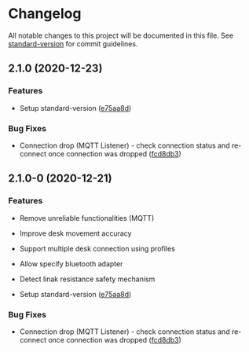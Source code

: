 # Changelog

All notable changes to this project will be documented in this file. See [standard-version](https://github.com/conventional-changelog/standard-version) for commit guidelines.

## 2.1.0 (2020-12-23)


### Features

* Setup standard-version ([e75aa8d](https://github.com/alex20465/deskbluez/commit/e75aa8ddce33214bb418edde4e7e87caec36f7f0))


### Bug Fixes

* Connection drop (MQTT Listener) - check connection status and re-connect once connection was dropped ([fcd8db3](https://github.com/alex20465/deskbluez/commit/fcd8db3199e2d15fcd38724c8fab60b3c27e5365))

## 2.1.0-0 (2020-12-21)


### Features

* Remove unreliable functionalities (MQTT)

* Improve desk movement accuracy

* Support multiple desk connection using profiles

* Allow specify bluetooth adapter

* Detect linak resistance safety mechanism

* Setup standard-version ([e75aa8d](https://github.com/alex20465/deskbluez/commit/e75aa8ddce33214bb418edde4e7e87caec36f7f0))


### Bug Fixes

* Connection drop (MQTT Listener) - check connection status and re-connect once connection was dropped ([fcd8db3](https://github.com/alex20465/deskbluez/commit/fcd8db3199e2d15fcd38724c8fab60b3c27e5365))
